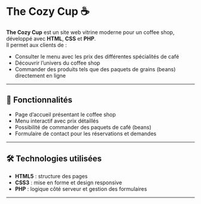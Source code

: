 # The Cozy Cup ☕  

**The Cozy Cup** est un site web vitrine moderne pour un coffee shop, développé avec **HTML**, **CSS** et **PHP**.  
Il permet aux clients de :  
- Consulter le menu avec les prix des différentes spécialités de café  
- Découvrir l’univers du coffee shop  
- Commander des produits tels que des paquets de grains (beans) directement en ligne  

---

## 🚀 Fonctionnalités
- Page d’accueil présentant le coffee shop  
- Menu interactif avec prix détaillés  
- Possibilité de commander des paquets de café (beans)  
- Formulaire de contact pour les réservations et demandes  

---

## 🛠️ Technologies utilisées
- **HTML5** : structure des pages  
- **CSS3** : mise en forme et design responsive  
- **PHP** : logique côté serveur et gestion des formulaires  

---

